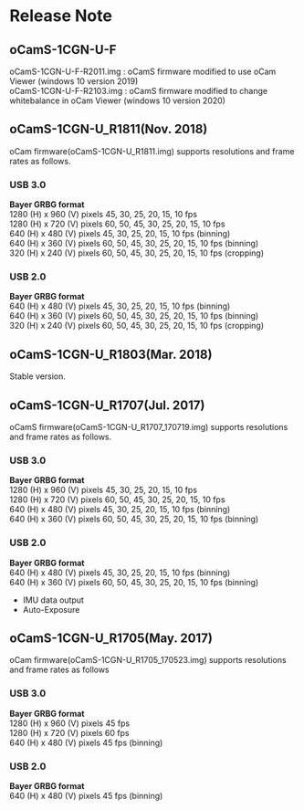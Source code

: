 # Release Note

## oCamS-1CGN-U-F
oCamS-1CGN-U-F-R2011.img : oCamS firmware modified to use oCam Viewer (windows 10 version 2019)</br>
oCamS-1CGN-U-F-R2103.img : oCamS firmware modified to change whitebalance in oCam Viewer (windows 10 version 2020)


## oCamS-1CGN-U_R1811(Nov. 2018)
oCam firmware(oCamS-1CGN-U_R1811.img) supports resolutions and frame rates as follows.</br>

### USB 3.0
**Bayer GRBG format**</br>
1280 (H) x 960 (V) pixels 45, 30, 25, 20, 15, 10 fps </br>
1280 (H) x 720 (V) pixels 60, 50, 45, 30, 25, 20, 15, 10 fps</br>
640 (H) x 480 (V) pixels 45, 30, 25, 20, 15, 10 fps (binning)</br>
640 (H) x 360 (V) pixels 60, 50, 45, 30, 25, 20, 15, 10 fps (binning)</br>
320 (H) x 240 (V) pixels 60, 50, 45, 30, 25, 20, 15, 10 fps (cropping)</br>

### USB 2.0
**Bayer GRBG format**</br>
640 (H) x 480 (V) pixels 45, 30, 25, 20, 15, 10 fps (binning)</br>
640 (H) x 360 (V) pixels 60, 50, 45, 30, 25, 20, 15, 10 fps (binning)</br>
320 (H) x 240 (V) pixels 60, 50, 45, 30, 25, 20, 15, 10 fps (cropping)</br>

## oCamS-1CGN-U_R1803(Mar. 2018)
Stable version.</br>

## oCamS-1CGN-U_R1707(Jul. 2017)
oCamS firmware(oCamS-1CGN-U_R1707_170719.img) supports resolutions and frame rates as follows.</br>
### USB 3.0
**Bayer GRBG format**</br>
1280 (H) x  960 (V) pixels   45, 30, 25, 20, 15, 10  fps </br>
1280 (H) x  720 (V) pixels   60, 50, 45, 30, 25, 20, 15, 10  fps</br>
 640 (H) x  480 (V) pixels   45, 30, 25, 20, 15, 10  fps (binning)</br>
 640 (H) x  360 (V) pixels   60, 50, 45, 30, 25, 20, 15, 10  fps (binning)</br>

### USB 2.0
**Bayer GRBG format**</br>
 640 (H) x  480 (V) pixels   45, 30, 25, 20, 15, 10  fps (binning)</br>
 640 (H) x  360 (V) pixels   60, 50, 45, 30, 25, 20, 15, 10  fps (binning)</br>
 
- IMU data output
- Auto-Exposure

## oCamS-1CGN-U_R1705(May. 2017)
oCam firmware(oCamS-1CGN-U_R1705_170523.img) supports resolutions and frame rates as follows
### USB 3.0
**Bayer GRBG format**</br>
1280 (H) x 960 (V) pixels   45  fps</br>
1280 (H) x 720 (V) pixels   60  fps</br>
 640 (H) x 480 (V) pixels   45  fps (binning)</br>

### USB 2.0
**Bayer GRBG format**</br>
 640 (H) x 480 (V) pixels   45  fps (binning)</br>
